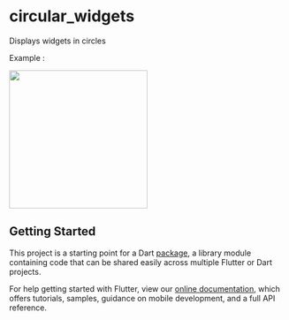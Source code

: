 # circular_widgets

Displays widgets in circles

Example :

<img src="https://i.imgur.com/9OIFvFe.gif" width="250"> 


## Getting Started

This project is a starting point for a Dart
[package](https://flutter.dev/developing-packages/),
a library module containing code that can be shared easily across
multiple Flutter or Dart projects.

For help getting started with Flutter, view our 
[online documentation](https://flutter.dev/docs), which offers tutorials, 
samples, guidance on mobile development, and a full API reference.
